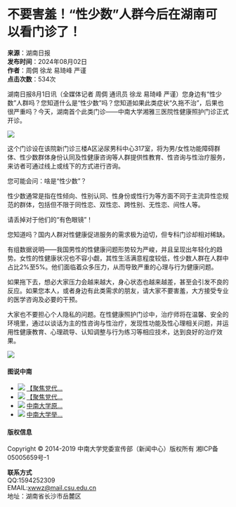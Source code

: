 # 不要害羞！“性少数”人群今后在湖南可以看门诊了！

**来源**：湖南日报  
**发布时间**：2024年08月02日  
**作者**：周倜 徐龙 易琦峰 严谨  
**点击次数**：534次  

湖南日报8月1日讯（全媒体记者 周倜 通讯员 徐龙 易琦峰 严谨）您身边有“性少数”人群吗？您知道什么是“性少数”吗？您知道如果此类症状“久拖不治”，后果也很严重吗？今天，湖南首个此类门诊——中南大学湘雅三医院性健康照护门诊正式开诊。

![](/__local/C/5D/DD/9C050EC7D64F82F8BA1DDDE8719_18411375_1A398.jpg)

这个门诊设在该院新门诊三楼A区泌尿男科中心317室，将为男/女性功能障碍群体、性少数群体身份认同及性健康咨询等人群提供性教育、性咨询与性治疗服务，来访者可通过线上或线下的方式进行咨询。

您可能会问：啥是“性少数”？

性少数通常是指在性倾向、性别认同、性身份或性行为等方面不同于主流异性恋规范的群体，包括但不限于同性恋、双性恋、跨性别、无性恋、间性人等。

请丢掉对于他们的“有色眼镜”！

您知道吗？国内人群对性健康促进服务的需求极为迫切，但专科门诊却相对稀缺。

有组数据说明——我国男性的性健康问题形势较为严峻，并且呈现出年轻化的趋势。女性的性健康状况也不容小觑，其性生活满意程度较低，性少数人群在人群中占比2%至5%。他们面临着众多压力，从而导致严重的心理与行为健康问题。

如果拖下去，想必大家压力会越来越大，身心状态也越来越差，甚至会引发不良的反应。如果您本人，或者身边有此类需求的朋友，请大家不要害羞，大方接受专业的医学咨询及必要的干预。

大家也不要担心个人隐私的问题。在性健康照护门诊中，治疗师将在温馨、安全的环境里，通过以谈话为主的性咨询与性治疗，发现性功能及性心理相关问题，并运用性健康教育、心理疏导、认知调整与行为练习等相应技术，达到良好的治疗效果。

![](../../images/fx/share.png)

#### 图说中南

-   [![](/__local/8/3B/94/834960C2EA4E3FB62112B8B0C35_AE0973F2_3E1976.jpg)](../1013/153282.htm) [【聚焦党代...](../1013/153282.htm "【聚焦党代会】中国共产党中南大学第四次代表大会组图二（会议纪实）")
-   [![](/__local/E/8F/33/FB1E91824B5BD72555BA3AA3E69_F4A40DC7_46D26F.jpg)](../1013/153280.htm) [【聚焦党代...](../1013/153280.htm "【聚焦党代会】中国共产党中南大学第四次代表大会组图一（大会盛况）")
-   [![](/__local/D/AD/F3/3FFEC42FC7F6969573650BF692D_C4185F2C_513154.jpg)](../1013/149922.htm) [中南大学原...](../1013/149922.htm "中南大学原创大型歌舞诗《中南故事》上演")
-   [![](/__local/4/74/81/D7056D4541AA024D066ED3EE4AE_C4604171_95B53.jpg)](../1013/149838.htm) [中南大学举...](../1013/149838.htm "中南大学举行2021届毕业典礼暨学位授予仪式")

#### 版权信息

Copyright © 2014-2019 中南大学党委宣传部（新闻中心）版权所有 湘ICP备05005659号-1 

**联系方式**  
QQ:1594252309  
EMAIL:xwwz@mail.csu.edu.cn  
地址：湖南省长沙市岳麓区